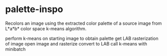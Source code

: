 # palette-inspo

Recolors an image using the extracted color palette of a source image from L\*a\*b\* color space k-means algorithm.

perform k-means on starting image to obtain palette
	get LAB rasterization of image
		open image and rasterize
		convert to LAB
	call k-means with minibatch

